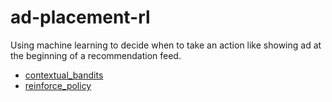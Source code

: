 # ad-placement-rl

Using machine learning to decide when to take an action like showing ad at the beginning of a recommendation feed.

- [contextual_bandits](contextual_bandits/README.md)
- [reinforce_policy](reinforce_policy/README.md)
